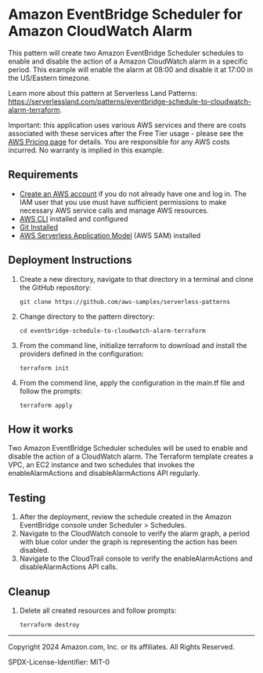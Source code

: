 # Amazon EventBridge Scheduler for Amazon CloudWatch Alarm

This pattern will create two Amazon EventBridge Scheduler schedules to enable and disable the action of a Amazon CloudWatch alarm in a specific period. This example will enable the alarm at 08:00 and disable it at 17:00 in the US/Eastern timezone.

Learn more about this pattern at Serverless Land Patterns: https://serverlessland.com/patterns/eventbridge-schedule-to-cloudwatch-alarm-terraform.

Important: this application uses various AWS services and there are costs associated with these services after the Free Tier usage - please see the [AWS Pricing page](https://aws.amazon.com/pricing/) for details. You are responsible for any AWS costs incurred. No warranty is implied in this example.

## Requirements

* [Create an AWS account](https://portal.aws.amazon.com/gp/aws/developer/registration/index.html) if you do not already have one and log in. The IAM user that you use must have sufficient permissions to make necessary AWS service calls and manage AWS resources.
* [AWS CLI](https://docs.aws.amazon.com/cli/latest/userguide/install-cliv2.html) installed and configured
* [Git Installed](https://git-scm.com/book/en/v2/Getting-Started-Installing-Git)
* [AWS Serverless Application Model](https://docs.aws.amazon.com/serverless-application-model/latest/developerguide/serverless-sam-cli-install.html) (AWS SAM) installed

## Deployment Instructions

1. Create a new directory, navigate to that directory in a terminal and clone the GitHub repository:
    ``` 
    git clone https://github.com/aws-samples/serverless-patterns
    ```
1. Change directory to the pattern directory:
    ```
    cd eventbridge-schedule-to-cloudwatch-alarm-terraform
    ```
1. From the command line, initialize terraform to download and install the providers defined in the configuration: 
    ```
    terraform init
    ```
1. From the commend line, apply the configuration in the main.tf file and follow the prompts: 
    ```
    terraform apply
    ```


## How it works

Two Amazon EventBridge Scheduler schedules will be used to enable and disable the action of a CloudWatch alarm. The Terraform template creates a VPC, an EC2 instance and two schedules that invokes the enableAlarmActions and disableAlarmActions API regularly.

## Testing

1. After the deployment, review the schedule created in the Amazon EventBridge console under Scheduler > Schedules. 
2. Navigate to the CloudWatch console to verify the alarm graph, a period with blue color under the graph is representing the action has been disabled.
3. Navigate to the CloudTrail console to verify the enableAlarmActions and disableAlarmActions API calls.

## Cleanup
 
1. Delete all created resources and follow prompts:
    ```
    terraform destroy
    ```

----
Copyright 2024 Amazon.com, Inc. or its affiliates. All Rights Reserved.

SPDX-License-Identifier: MIT-0
